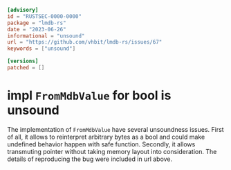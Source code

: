 ```toml
[advisory]
id = "RUSTSEC-0000-0000"
package = "lmdb-rs"
date = "2023-06-26"
informational = "unsound"
url = "https://github.com/vhbit/lmdb-rs/issues/67"
keywords = ["unsound"]

[versions]
patched = []
```

# impl `FromMdbValue` for bool is unsound
The implementation of `FromMdbValue` have several unsoundness issues. First of all, it allows to reinterpret arbitrary bytes as a bool and could make undefined behavior happen with safe function. Secondly, it allows transmuting pointer without taking memory layout into consideration. The details of reproducing the bug were included in url above.
